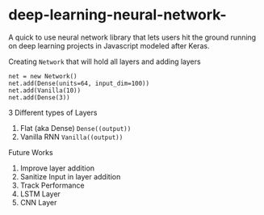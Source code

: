 # deep-learning-neural-network-
A quick to use neural network library that lets users hit the ground running on deep learning projects in Javascript modeled after Keras.

Creating `Network` that will hold all layers and adding layers
```
net = new Network()
net.add(Dense(units=64, input_dim=100))
net.add(Vanilla(10))
net.add(Dense(3))
```


3 Different types of Layers
1. Flat (aka Dense)
   `Dense((output))`
2. Vanilla RNN
   `Vanilla((output))`


Future Works
1. Improve layer addition
2. Sanitize Input in layer addition
3. Track Performance
2. LSTM Layer
3. CNN Layer
